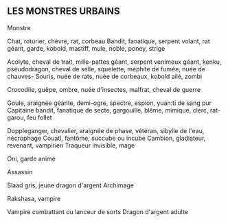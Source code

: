 ## LES MONSTRES URBAINS


Monstre

Chat, roturier, chèvre, rat, corbeau
Bandit, fanatique, serpent volant, rat
géant, garde, kobold, mastiff, mule, noble,
poney, strige

Acolyte, cheval de trait, mille-pattes
géant, serpent venimeux géant, kenku,
pseudodragon, cheval de selle, squelette,
méphite de fumée, nuée de chauves-
Souris, nuée de rats, nuée de corbeaux,
kobold ailé, zombi

Crocodile, guêpe, ombre, nuée d'insectes,
malfrat, cheval de guerre

Goule, araignée géante, demi-ogre,
spectre, espion, yuan:ti de sang pur
Capitaine bandit, fanatique de secte,
gargouille, blême, mimique, clerc, rat-
garou, feu follet

Doppleganger, chevalier, araignée de
phase, vétéran, sibylle de l'eau, nécrophage
Couatl, fantôme, succube ou incube
Cambion, gladiateur, revenant, vampirien
Traqueur invisible, mage

Oni, garde animé

Assassin

Slaad gris, jeune dragon d'argent
Archimage

Rakshasa, vampire

Vampire combattant ou lanceur de sorts
Dragon d'argent adulte
